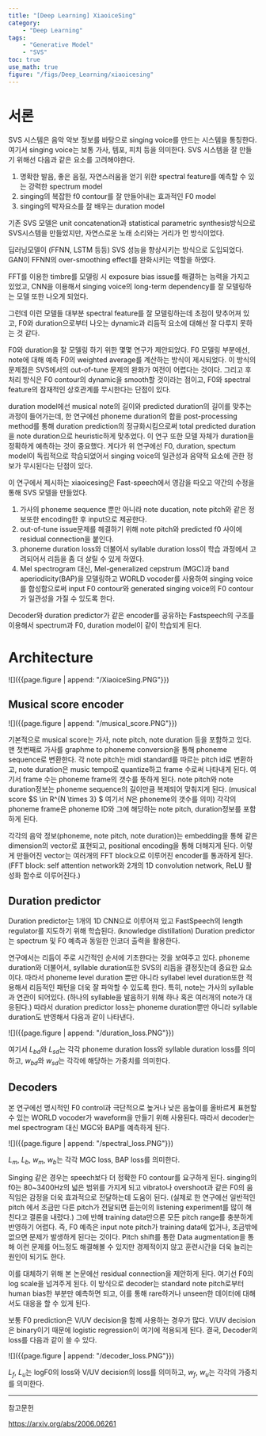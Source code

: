 ```yaml
---
title: "[Deep Learning] XiaoiceSing"
category:
    - "Deep Learning"
tags:
    - "Generative Model"
    - "SVS"
toc: true
use_math: true
figure: "/figs/Deep_Learning/xiaoicesing"
---
```


# 서론

SVS 시스템은 음악 악보 정보를 바탕으로 singing voice를 만드는 시스템을 통칭한다. 여기서 singing voice는 보통 가사, 템포, 피치 등을 의미한다. SVS 시스템을 잘 만들기 위해선 다음과 같은 요소를 고려해야한다.

1. 명확한 발음, 좋은 음질, 자연스러움을 얻기 위한 spectral feature를 예측할 수 있는 강력한 spectrum model
2. singing의 복잡한 f0 contour를 잘 만들어내는 효과적인 F0 model
3. singing의 박자요소를 잘 배우는 duration model

기존 SVS 모델은 unit concatenation과 statistical parametric synthesis방식으로 SVS시스템을 만들었지만, 자연스로운 노래 소리와는 거리가 먼 방식이었다.

딥러닝모델이 (FFNN, LSTM 등등) SVS 성능을 향상시키는 방식으로 도입되었다. GAN이 FFNN의 over-smoothing effect를 완화시키는 역할을 하였다.

FFT를 이용한 timbre를 모델링 시 exposure bias issue를 해결하는 능력을 가지고 있었고, CNN을 이용해서 singing voice의 long-term dependency를 잘 모델링하는 모델 또한 나오게 되었다.

그런데 이런 모델들 대부분 spectral feature를 잘 모델링하는데 초점이 맞추어져 있고, F0와 duration으로부터 나오는 dynamic과 리듬적 요소에 대해선 잘 다루지 못하는 것 같다.

F0와 duration을 잘 모델링 하기 위한 몇몇 연구가 제안되었다. 
F0 모델링 부분에선, note에 대해 예측 F0의 weighted average를 계산하는 방식이 제시되었다. 이 방식의 문제점은 SVS에서의 out-of-tune 문제의 완화가 여전이 어렵다는 것이다. 그리고 후처리 방식은 F0 contour의 dynamic을 smooth할 것이라는 점이고, F0와 spectral feature의 잠재적인 상호관계를 무시한다는 단점이 있다. 

duration model에선 musical note의 길이와 predicted duration의 길이를 맞추는 과정이 들어가는데, 한 연구에선 phoneme duration의 합을 post-processing method를 통해 duration prediction의 정규화시킴으로써 total predicted duration을 note duration으로 heuristic하게 맞추었다. 이 연구 또한 모델 자체가 duration을 정확하게 예측하는 것이 중요했다. 게다가 위 연구에선 F0, duration, spectum model이 독립적으로 학습되었어서 singing voice의 일관성과 음악적 요소에 관한 정보가 무시된다는 단점이 있다.

이 연구에서 제시하는 xiaoicesing은 Fast-speech에서 영감을 따오고 약간의 수정을 통해 SVS 모델을 만들었다.
1. 가사의 phoneme sequence 뿐만 아니라 note ducation, note pitch와 같은 정보또한 encoding한 후 input으로 제공한다.
2. out-of-tune issue문제를 헤결하기 위해 note pitch와 predicted f0 사이에 residual connection을 붙인다.
3. phoneme duration loss와 더불어서 syllable duration loss이 학습 과정에서 고려되어서 리듬을 좀 더 살릴 수 있게 하였다.
4. Mel spectrogram 대신, Mel-generalized cepstrum (MGC)과 band aperiodicity(BAP)을 모델링하고 WORLD vocoder를 사용하여 singing voice를 합성함으로써 input F0 contour와 generated singing voice의 F0 contour가 일관성을 가질 수 있도록 한다.

Decoder와 duration predictor가 같은 encoder를 공유하는 Fastspeech의 구조를 이용해서 spectrum과 F0, duration model이 같이 학습되게 된다.

# Architecture
![]({{page.figure | append: "/XiaoiceSing.PNG"}})

## Musical score encoder

![]({{page.figure | append: "/musical_score.PNG"}})

기본적으로 musical score는 가사, note pitch, note duration 등을 포함하고 있다. 맨 첫번째로 가사를 graphme to phoneme conversion을 통해 phoneme sequence로 변환한다. 각 note pitch는 midi standard를 따르는 pitch id로 변환하고, note duration은 music tempo로 quantize하고 frame 수로써 나타내게 된다. 여기서 frame 수는 phoneme frame의 갯수를 뜻하게 된다. note pitch와 note duration정보는 phoneme sequence의 길이만큼 복제되어 맞춰지게 된다. (musical score $S \in R^{N \times 3} $ 여기서 $N$은 phoneme의 갯수를 의미) 각각의 phoneme frame은 phoneme ID와 그에 해당하는 note pitch, duration정보를 포함하게 된다. 

각각의 음악 정보(phoneme, note pitch, note duration)는 embedding을 통해 같은 dimension의 vector로 표현되고, positional encoding을 통해 더해지게 된다. 이렇게 만들어진 vector는 여러개의 FFT block으로 이루어진 encoder를 통과하게 된다. (FFT block: self attention network와 2개의 1D convolution network, ReLU 활성화 함수로 이루어진다.)


## Duration predictor

Duration predictor는 1개의 1D CNN으로 이루어져 있고 FastSpeech의 length regulator를 지도하기 위해 학습된다. (knowledge distillation) Duration predictor는 spectrum 및 F0 예측과 동일한 인코더 출력을 활용한다.

연구에서는 리듬이 주로 시간적인 순서에 기초한다는 것을 보여주고 있다. phoneme duration와 더불어서, syllable duration또한 SVS의 리듬을 결정짓는데 중요한 요소이다. 따라서 phoneme level duration 뿐만 아니라 syllabel level duration또한 적용해서 리듬적인 패턴을 더욱 잘 파악할 수 있도록 한다. 특히, note는 가사의 syllable과 연관이 되어있다. (하나의 syllable을 발음하기 위해 하나 혹은 여러개의 note가 대응된다.) 따라서 duration predictor loss는 phoneme duration뿐만 아니라 syllable duration도 반영해서 다음과 같이 나타낸다.

![]({{page.figure | append: "/duration_loss.PNG"}})

여기서 $L_{bd}$와 $L_{sd}$는 각각 phoneme duration loss와 syllable duration loss를 의미하고, $w_{bd}$와 $w_{sd}$는 각각에 해당하는 가중치를 의미한다.


## Decoders

본 연구에선 명시적인 F0 control과 극단적으로 높거나 낮은 음높이를 올바르게 표현할 수 있는 WORLD vocoder가 waveform을 만들기 위해 사용된다. 따라서 decoder는 mel spectrogram 대신 MGC와 BAP를 예측하게 된다. 

![]({{page.figure | append: "/spectral_loss.PNG"}})

$L_m$, $L_b$, $w_m$, $w_b$는 각각 MGC loss, BAP loss를 의미한다.

Singing 같은 경우는 speech보다 더 정확한 F0 contour를 요구하게 된다. singing의 f0는 80~3400Hz의 넓은 범위를 가지게 되고 vibrato나 overshoot과 같은 F0의 움직임은 감정을 더욱 효과적으로 전달하는데 도움이 된다. (실제로 한 연구에선 일반적인 pitch 에서 조금만 다른 pitch가 전달되면 듣는이의 listening experiment를 많이 해친다고 결론을 내렸다.) 그에 반해 training data만으론 모든 pitch range를 충분하게 반영하기 어렵다. 즉, F0 예측은 input note pitch가 training data에 없거나, 조금밖에 없으면 문제가 발생하게 된다는 것이다. Pitch shift를 통한 Data augmentation을 통해 이런 문제를 어느정도 해결해볼 수 있지만 경제적이지 않고 훈련시간을 더욱 늘리는 원인이 되기도 한다. 

이를 대체하기 위해 본 논문에선 residual connection을 제안하게 된다. 여기선 F0의 log scale을 넘겨주게 된다. 이 방식으로 decoder는 standard note pitch로부터 human bias한 부분만 예측하면 되고, 이를 통해 rare하거나 unseen한 데이터에 대해서도 대응을 할 수 있게 된다. 

보통 F0 prediction은 V/UV decision을 함께 사용하는 경우가 많다. V/UV decision은 binary이기 때문에 logistic regression이 여기에 적용되게 된다. 결국, Decoder의 loss를 다음과 같이 쓸 수 있다.

![]({{page.figure | append: "/decoder_loss.PNG"}})

$L_f$, $L_u$는 logF0의 loss와 V/UV decision의 loss를 의미하고,  $w_f$, $w_u$는 각각의 가중치를 의미한다.
<!-- 
# Experiments

![]({{page.figure | append: "/mos.PNG"}})

![]({{page.figure | append: "/objective_evaluation.PNG"}})


![]({{page.figure | append: "/global_variance_of_mel_generalized_cepstrum_coefficient.PNG"}})

![]({{page.figure | append: "/global_variance_of_mel_generalized_cepstrum_coefficient.PNG"}})

![]({{page.figure | append: "/mel_spectrogram.PNG"}})

![]({{page.figure | append: "/ab_preference.PNG"}})

![]({{page.figure | append: "/f0_contour_comparison.PNG"}})

![]({{page.figure | append: "/phoneme_duration.PNG"}})

# Conclusion

본 논문을 통해서  -->

---------

참고문헌

https://arxiv.org/abs/2006.06261

